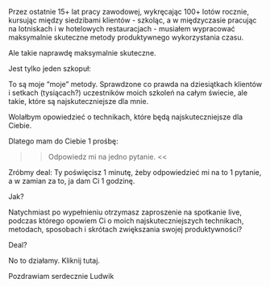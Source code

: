 Przez ostatnie 15+ lat pracy zawodowej, wykręcając 100+ lotów rocznie, kursując między siedzibami klientów - szkoląc, a w międzyczasie pracując na lotniskach i w hotelowych restauracjach - musiałem wypracować maksymalnie skuteczne metody produktywnego wykorzystania czasu. 

Ale takie naprawdę maksymalnie skuteczne. 

Jest tylko jeden szkopuł:

To są moje “moje” metody. Sprawdzone co prawda na dziesiątkach klientów i setkach (tysiącach?) uczestników moich szkoleń na całym świecie, ale takie, które są najskuteczniejsze dla mnie. 

Wolałbym opowiedzieć o technikach, które będą najskuteczniejsze dla Ciebie. 

Dlatego mam do Ciebie 1 prośbę: 

 >> Odpowiedz mi na jedno pytanie. << 

Zróbmy deal: Ty poświęcisz 1 minutę, żeby odpowiedzieć mi na to 1 pytanie,
a w zamian za to, ja dam Ci 1 godzinę. 

Jak? 

Natychmiast po wypełnieniu otrzymasz zaproszenie na spotkanie live, podczas którego opowiem Ci o moich najskuteczniejszych technikach, metodach, sposobach i skrótach zwiększania swojej produktywności? 

Deal? 

No to działamy. Kliknij tutaj.

Pozdrawiam serdecznie
Ludwik 